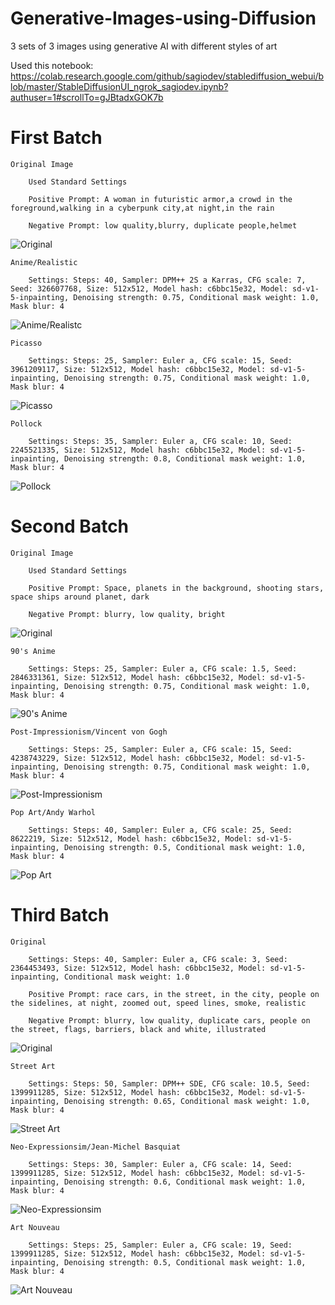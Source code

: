 # Generative-Images-using-Diffusion
3 sets of 3 images using generative AI with different styles of art

Used this notebook: https://colab.research.google.com/github/sagiodev/stablediffusion_webui/blob/master/StableDiffusionUI_ngrok_sagiodev.ipynb?authuser=1#scrollTo=gJBtadxGOK7b

# First Batch

    Original Image

        Used Standard Settings

        Positive Prompt: A woman in futuristic armor,a crowd in the foreground,walking in a cyberpunk city,at night,in the rain

        Negative Prompt: low quality,blurry, duplicate people,helmet

![Original](https://github.com/JGonzalez249/Generative-Images-using-Diffusion/blob/master/img/00000-613250346-A%20woman%20in%20fut.png)

    Anime/Realistic

        Settings: Steps: 40, Sampler: DPM++ 2S a Karras, CFG scale: 7, Seed: 326607768, Size: 512x512, Model hash: c6bbc15e32, Model: sd-v1-5-inpainting, Denoising strength: 0.75, Conditional mask weight: 1.0, Mask blur: 4

![Anime/Realistc](https://github.com/JGonzalez249/Generative-Images-using-Diffusion/blob/master/img/futureWomanAnime.png)

    Picasso

        Settings: Steps: 25, Sampler: Euler a, CFG scale: 15, Seed: 3961209117, Size: 512x512, Model hash: c6bbc15e32, Model: sd-v1-5-inpainting, Denoising strength: 0.75, Conditional mask weight: 1.0, Mask blur: 4

![Picasso](https://github.com/JGonzalez249/Generative-Images-using-Diffusion/blob/master/img/futureWomanPicasso.png)

    Pollock

        Settings: Steps: 35, Sampler: Euler a, CFG scale: 10, Seed: 2245521335, Size: 512x512, Model hash: c6bbc15e32, Model: sd-v1-5-inpainting, Denoising strength: 0.8, Conditional mask weight: 1.0, Mask blur: 4

![Pollock](https://github.com/JGonzalez249/Generative-Images-using-Diffusion/blob/master/img/futureWomanPollock.png)

# Second Batch

    Original Image

        Used Standard Settings

        Positive Prompt: Space, planets in the background, shooting stars, space ships around planet, dark

        Negative Prompt: blurry, low quality, bright

![Original](https://github.com/JGonzalez249/Generative-Images-using-Diffusion/blob/master/img/spaceOriginal.png)

    90's Anime

        Settings: Steps: 25, Sampler: Euler a, CFG scale: 1.5, Seed: 2846331361, Size: 512x512, Model hash: c6bbc15e32, Model: sd-v1-5-inpainting, Denoising strength: 0.75, Conditional mask weight: 1.0, Mask blur: 4


![90's Anime](https://github.com/JGonzalez249/Generative-Images-using-Diffusion/blob/master/img/spaceAnime.png)

    Post-Impressionism/Vincent von Gogh

        Settings: Steps: 25, Sampler: Euler a, CFG scale: 15, Seed: 4238743229, Size: 512x512, Model hash: c6bbc15e32, Model: sd-v1-5-inpainting, Denoising strength: 0.75, Conditional mask weight: 1.0, Mask blur: 4

![Post-Impressionism](https://github.com/JGonzalez249/Generative-Images-using-Diffusion/blob/master/img/spacePostImpress.png)

    Pop Art/Andy Warhol

        Settings: Steps: 40, Sampler: Euler a, CFG scale: 25, Seed: 8622219, Size: 512x512, Model hash: c6bbc15e32, Model: sd-v1-5-inpainting, Denoising strength: 0.5, Conditional mask weight: 1.0, Mask blur: 4

![Pop Art](https://github.com/JGonzalez249/Generative-Images-using-Diffusion/blob/master/img/spacePop.png)

# Third Batch

    Original

        Settings: Steps: 40, Sampler: Euler a, CFG scale: 3, Seed: 2364453493, Size: 512x512, Model hash: c6bbc15e32, Model: sd-v1-5-inpainting, Conditional mask weight: 1.0

        Positive Prompt: race cars, in the street, in the city, people on the sidelines, at night, zoomed out, speed lines, smoke, realistic

        Negative Prompt: blurry, low quality, duplicate cars, people on the street, flags, barriers, black and white, illustrated

![Original](https://github.com/JGonzalez249/Generative-Images-using-Diffusion/blob/master/img/raceCarOriginal.png)


    Street Art

        Settings: Steps: 50, Sampler: DPM++ SDE, CFG scale: 10.5, Seed: 1399911285, Size: 512x512, Model hash: c6bbc15e32, Model: sd-v1-5-inpainting, Denoising strength: 0.65, Conditional mask weight: 1.0, Mask blur: 4

![Street Art]()


    Neo-Expressionsim/Jean-Michel Basquiat

        Settings: Steps: 30, Sampler: Euler a, CFG scale: 14, Seed: 1399911285, Size: 512x512, Model hash: c6bbc15e32, Model: sd-v1-5-inpainting, Denoising strength: 0.6, Conditional mask weight: 1.0, Mask blur: 4

![Neo-Expressionsim]()

    Art Nouveau

        Settings: Steps: 25, Sampler: Euler a, CFG scale: 19, Seed: 1399911285, Size: 512x512, Model hash: c6bbc15e32, Model: sd-v1-5-inpainting, Denoising strength: 0.5, Conditional mask weight: 1.0, Mask blur: 4

![Art Nouveau]()






